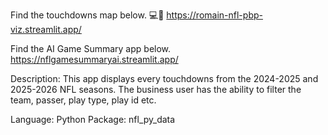 Find the touchdowns map below. 💻🏈
https://romain-nfl-pbp-viz.streamlit.app/

Find the AI Game Summary app below.
https://nflgamesummaryai.streamlit.app/

Description:
This app displays every touchdowns from the 2024-2025 and 2025-2026 NFL seasons.
The business user has the ability to filter the team, passer, play type, play id etc.

Language: Python
Package: nfl_py_data
